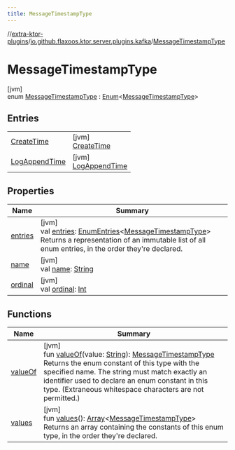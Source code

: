 ```yaml
---
title: MessageTimestampType
---
```

//[extra-ktor-plugins](../../../index.md)/[io.github.flaxoos.ktor.server.plugins.kafka](../index.md)/[MessageTimestampType](index.md)



# MessageTimestampType



[jvm]\
enum [MessageTimestampType](index.md) : [Enum](https://kotlinlang.org/api/latest/jvm/stdlib/kotlin/-enum/index.md)&lt;[MessageTimestampType](index.md)&gt;



## Entries


| | |
|---|---|
| [CreateTime](-create-time/index.md) | [jvm]<br>[CreateTime](-create-time/index.md) |
| [LogAppendTime](-log-append-time/index.md) | [jvm]<br>[LogAppendTime](-log-append-time/index.md) |


## Properties


| Name | Summary |
|---|---|
| [entries](entries.md) | [jvm]<br>val [entries](entries.md): [EnumEntries](https://kotlinlang.org/api/latest/jvm/stdlib/kotlin.enums/-enum-entries/index.md)&lt;[MessageTimestampType](index.md)&gt;<br>Returns a representation of an immutable list of all enum entries, in the order they're declared. |
| [name](-log-append-time/index.md#-372974862%2FProperties%2F1975120172) | [jvm]<br>val [name](-log-append-time/index.md#-372974862%2FProperties%2F1975120172): [String](https://kotlinlang.org/api/latest/jvm/stdlib/kotlin/-string/index.md) |
| [ordinal](-log-append-time/index.md#-739389684%2FProperties%2F1975120172) | [jvm]<br>val [ordinal](-log-append-time/index.md#-739389684%2FProperties%2F1975120172): [Int](https://kotlinlang.org/api/latest/jvm/stdlib/kotlin/-int/index.md) |


## Functions


| Name | Summary |
|---|---|
| [valueOf](value-of.md) | [jvm]<br>fun [valueOf](value-of.md)(value: [String](https://kotlinlang.org/api/latest/jvm/stdlib/kotlin/-string/index.md)): [MessageTimestampType](index.md)<br>Returns the enum constant of this type with the specified name. The string must match exactly an identifier used to declare an enum constant in this type. (Extraneous whitespace characters are not permitted.) |
| [values](values.md) | [jvm]<br>fun [values](values.md)(): [Array](https://kotlinlang.org/api/latest/jvm/stdlib/kotlin/-array/index.md)&lt;[MessageTimestampType](index.md)&gt;<br>Returns an array containing the constants of this enum type, in the order they're declared. |

